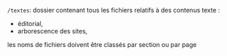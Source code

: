 `/textes`: dossier contenant tous les fichiers relatifs à des contenus texte : 
- éditorial, 
- arborescence des sites,

les noms de fichiers doivent être classés par section ou par page
